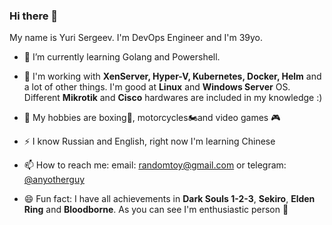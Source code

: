 ### Hi there 👋


My name is Yuri Sergeev. I'm DevOps Engineer and I'm 39yo.

- 🌱 I’m currently learning Golang and Powershell.
- 🔭 I'm working with **XenServer, Hyper-V, Kubernetes, Docker, Helm** and a lot of other things. I'm good at **Linux** and **Windows Server** OS. Different **Mikrotik** and **Cisco** hardwares are included in my knowledge :)

- 💬 My hobbies are boxing🥊, motorcycles🏍️and video games 🎮
- ⚡ I know Russian and English, right now I'm learning Chinese
- 📫 How to reach me: email: randomtoy@gmail.com or telegram: [@anyotherguy](https://t.me/anyotherguy)


- 😄 Fun fact: I have all achievements in **Dark Souls 1-2-3**, **Sekiro**, **Elden Ring** and **Bloodborne**. As you can see I'm enthusiastic person 🤣

